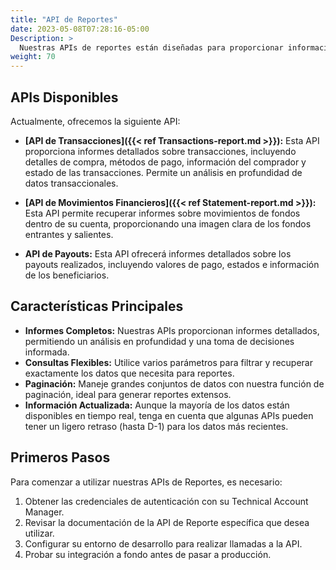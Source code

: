 ```yaml
---
title: "API de Reportes"
date: 2023-05-08T07:28:16-05:00
Description: >
  Nuestras APIs de reportes están diseñadas para proporcionar información completa y detallada de transacciones, movimientos y pagos. Estas APIs le permiten recuperar datos para análisis, conciliación y reportes.
weight: 70
---
```


## APIs Disponibles

Actualmente, ofrecemos la siguiente API:

- **[API de Transacciones]({{< ref Transactions-report.md >}}):** Esta API proporciona informes detallados sobre transacciones, incluyendo detalles de compra, métodos de pago, información del comprador y estado de las transacciones. Permite un análisis en profundidad de datos transaccionales.

- **[API de Movimientos Financieros]({{< ref Statement-report.md >}}):** Esta API permite recuperar informes sobre movimientos de fondos dentro de su cuenta, proporcionando una imagen clara de los fondos entrantes y salientes.

- **API de Payouts:** Esta API ofrecerá informes detallados sobre los payouts realizados, incluyendo valores de pago, estados e información de los beneficiarios.

## Características Principales

- **Informes Completos:** Nuestras APIs proporcionan informes detallados, permitiendo un análisis en profundidad y una toma de decisiones informada.
- **Consultas Flexibles:** Utilice varios parámetros para filtrar y recuperar exactamente los datos que necesita para reportes.
- **Paginación:** Maneje grandes conjuntos de datos con nuestra función de paginación, ideal para generar reportes extensos.
- **Información Actualizada:** Aunque la mayoría de los datos están disponibles en tiempo real, tenga en cuenta que algunas APIs pueden tener un ligero retraso (hasta D-1) para los datos más recientes.

## Primeros Pasos
Para comenzar a utilizar nuestras APIs de Reportes, es necesario:

1. Obtener las credenciales de autenticación con su Technical Account Manager. 
2. Revisar la documentación de la API de Reporte específica que desea utilizar.
3. Configurar su entorno de desarrollo para realizar llamadas a la API.
4. Probar su integración a fondo antes de pasar a producción.